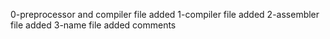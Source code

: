 0-preprocessor and compiler file added
1-compiler file added
2-assembler file added
3-name file added
comments
